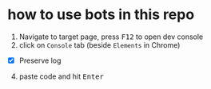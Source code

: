 # how to use bots in this repo

1) Navigate to target page, press <kbd>F12</kbd> to open dev console
2) click on `Console` tab (beside `Elements` in Chrome)
- [x] Preserve log
4) paste code and hit <kbd>Enter</kbd>

